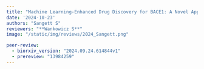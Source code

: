 ```yaml
---
title: "Machine Learning-Enhanced Drug Discovery for BACE1: A Novel Approach to Alzheimer's Therapeutics"
date: '2024-10-23'
authors: "Sangett S"
reviewers: "**Wankowicz S**"
image: "/static/img/reviews/2024_Sangett.png"

peer-review:
  - biorxiv_version: "2024.09.24.614844v1"
  - prereview: "13984259"
---
```

